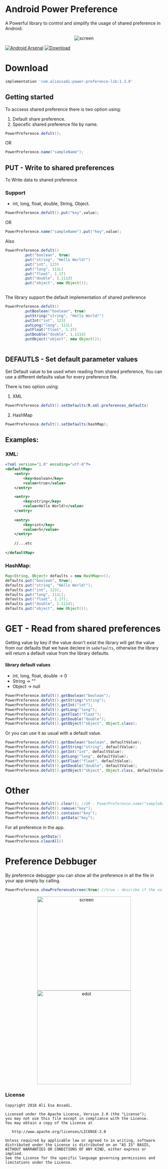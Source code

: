 
# Android Power Preference

A Powerful library to control and simplify the usage of shared preference in Android.

<p align="center">
  <img src="https://i.imgur.com/hjMxQo1.png" title="screen">
</p>

[![Android Arsenal]( https://img.shields.io/badge/Android%20Arsenal-Android--Power--Preference-green.svg?style=flat )]( https://android-arsenal.com/details/1/7353 ) [ ![Download](https://api.bintray.com/packages/aliassadi/maven/power-preference-lib/images/download.svg) ](https://bintray.com/aliassadi/maven/power-preference-lib/_latestVersion)

# Download

```gradle
implementation 'com.aliassadi:power-preference-lib:1.3.0'
```

## Getting started

To accsess shared preference there is two option using:

1. Default share preference.
2. Specefic shared preference file by name.

```java
PowerPreference.defult();
```
OR
```java
PowerPreference.name("sampleName");
```



## PUT - Write to shared preferences

To Write data to shared preference 

### Support 
* int, long, float, double, String, Object.


```java
PowerPreference.defult().put("key",value);
```
OR
```java
PowerPreference.name("sampleName").put("key",value);
```

Also 

```java
PowerPreference.defult()
        .put("boolean", true)
        .put("string", "Hello World!")
        .put("int", 123)
        .put("long", 111L)
        .put("float", 1.1f)
        .put("double", 1.111d)
        .put("object", new Object());
              
```

The library support the default implementation of shared preference
```java
PowerPreference.defult()
        .putBoolean("boolean", true)
        .putString("string", "Hello World!")
        .putInt("int", 123)
        .putLong("long", 111L)
        .putFloat("float", 1.1f)
        .putDouble("double", 1.111d)
        .putObject("object", new Object());
              
```

## DEFAUTLS - Set  default parameter values

Set Default value to be used when reading from shared preference,
You can use a different defaults value for every preference file.

There is two option using:
1. XML

```java
PowerPreference.defult().setDefaults(R.xml.preferences_defaults)
```

2. HashMap

```java
PowerPreference.defult().setDefaults(hashMap);
```

## Examples:

### XML:

```xml
<?xml version="1.0" encoding="utf-8"?>
<defaultMap>
    <entry>
        <key>boolean</key>
        <value>true</value>
    </entry>

    <entry>
        <key>string</key>
        <value>Hello World!</value>
    </entry>
    
    <entry>
        <key>int</key>
        <value>5</value>
    </entry>
    
    //...etc
    
</defaultMap>
```

### HashMap:

```java
Map<String, Object> defaults = new HashMap<>();
defaults.put("boolean", true);
defaults.put("string", "Hello World!");
defaults.put("int", 123);
defaults.put("long", 111L);
defaults.put("float", 1.1f);
defaults.put("double", 1.111d);
defaults.put("object", new Object());
```

# GET - Read from shared preferences

Getting value by key if the value dosn't exist the library will get the value from our defaults that we have declere in `seDefaults`,
otherwise the library will return a default value from the library defaults.

#### library default values
* int, long, float, double -> 0
* String -> ""
* Object -> null

```java
PowerPreference.defult().getBoolean("boolean");
PowerPreference.defult().getString("string");
PowerPreference.defult().getInt("int");
PowerPreference.defult().getLong("long");
PowerPreference.defult().getFloat("float");
PowerPreference.defult().getDouble("double");
PowerPreference.defult().getObject("object", Object.class);
```

Or you can use it as usual with a default value.
```java
PowerPreference.defult().getBoolean("boolean", defaultValue);
PowerPreference.defult().getString("string", defaultValue);
PowerPreference.defult().getInt("int", defaultValue);
PowerPreference.defult().getLong("long", defaultValue);
PowerPreference.defult().getFloat("float", defaultValue);
PowerPreference.defult().getDouble("double", defaultValue);
PowerPreference.defult().getObject("object", Object.class, defaultValue);
```

# Other

```java
PowerPreference.defult().clear(); //OR - PowerPreference.name("sampleName").clear();
PowerPreference.defult().remove("key");
PowerPreference.defult().contains("key");
PowerPreference.defult().getData("key");
```

For all preference in the app.
```java
PowerPreference.getData()
PowerPreference.clearAll()
```


# Preference Debbuger 

By preference debugger you can show all the preference in all the file in your app simply by calling.

```java
PowerPreference.showPreferenceScreen(true) //true - describe if the value is editable
```

<p align="center">
  <img src="https://i.imgur.com/OGUmLzW.png" width="300" title="screen">
  <img src="https://i.imgur.com/FEVCtrK.png" width="300" title="edot">
</p>


### License
```
Copyright 2018 Ali Esa Assadi.

Licensed under the Apache License, Version 2.0 (the "License");
you may not use this file except in compliance with the License.
You may obtain a copy of the License at

   http://www.apache.org/licenses/LICENSE-2.0

Unless required by applicable law or agreed to in writing, software
distributed under the License is distributed on an "AS IS" BASIS,
WITHOUT WARRANTIES OR CONDITIONS OF ANY KIND, either express or implied.
See the License for the specific language governing permissions and
limitations under the License.
```
